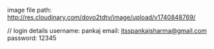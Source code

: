 image file path: http://res.cloudinary.com/dovo2tdtv/image/upload/v1740848769/

// login details
username: pankaj
email: itsspankajsharma@gmail.com
password: 12345
